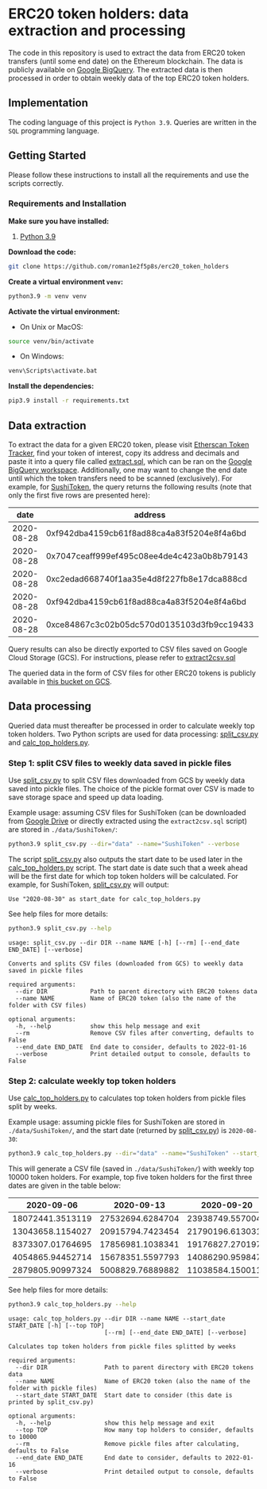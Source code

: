 # ERC20 token holders: data extraction and processing

The code in this repository is used to extract the data from ERC20 token transfers (until some end date) 
on the Ethereum blockchain. The data is publicly available on 
[Google BigQuery](https://bigquery.cloud.google.com/dataset/bigquery-public-data:crypto_ethereum).
The extracted data is then processed in order to obtain weekly data of the top ERC20 token holders.

## Implementation

The coding language of this project is ````Python 3.9````. Queries are written in the ````SQL```` 
programming language.

## Getting Started
Please follow these instructions to install all the requirements and use the scripts correctly.

### Requirements and Installation
**Make sure you have installed:**
1. [Python 3.9](https://www.python.org/downloads/release/python-390/)

**Download the code:**
```bash
git clone https://github.com/roman1e2f5p8s/erc20_token_holders
```

**Create a virtual environment ```venv```:**
```bash
python3.9 -m venv venv
```

**Activate the virtual environment:**
- On Unix or MacOS:
```bash
source venv/bin/activate
```
- On Windows:
```bash
venv\Scripts\activate.bat
```

**Install the dependencies:**
```bash
pip3.9 install -r requirements.txt
```

## Data extraction

To extract the data for a given ERC20 token, please visit 
[Etherscan Token Tracker](https://etherscan.io/tokens), find your token of interest, copy its address 
and decimals and paste it into a query file called 
[extract.sql](https://github.com/roman1e2f5p8s/erc20_token_holders/blob/main/extract.sql), 
which can be ran on the 
[Google BigQuery workspace](https://console.cloud.google.com/bigquery). Additionally, one may want 
to change the end date until which the token transfers need to be scanned (exclusively).
For example, for 
[SushiToken](https://etherscan.io/token/0x6b3595068778dd592e39a122f4f5a5cf09c90fe2), the query returns 
the following results (note that only the first five rows are presented here):

| date       | address                                    | value              |
| ---------- | ------------------------------------------ | ------------------ |
| 2020-08-28 | 0xf942dba4159cb61f8ad88ca4a83f5204e8f4a6bd | 14.285714285714286 |
| 2020-08-28 | 0x7047ceaff999ef495c08ee4de4c423a0b8b79143 | 248.72829907238406 |
| 2020-08-28 | 0xc2edad668740f1aa35e4d8f227fb8e17dca888cd | 357.14285714285717 |
| 2020-08-28 | 0xf942dba4159cb61f8ad88ca4a83f5204e8f4a6bd | 92.85714285714286  |
| 2020-08-28 | 0xce84867c3c02b05dc570d0135103d3fb9cc19433 | 100.77547966308072 |

Query results can also be directly exported to CSV files saved on Google Cloud Storage (GCS). 
For instructions, please refer to 
[extract2csv.sql](https://github.com/roman1e2f5p8s/erc20_token_holders/blob/main/extract2csv.sql)

The queried data in the form of CSV files for other ERC20 tokens is publicly available in 
[this bucket on GCS](https://console.cloud.google.com/storage/browser/blockchain_historical_data).

## Data processing

Queried data must thereafter be processed in order to calculate weekly top token holders.
Two Python scripts are used for data processing: 
[split_csv.py](https://github.com/roman1e2f5p8s/erc20_token_holders/blob/main/split_csv.py) and 
[calc_top_holders.py](https://github.com/roman1e2f5p8s/erc20_token_holders/blob/main/calc_top_holders.py).

### Step 1: split CSV files to weekly data saved in pickle files

Use [split_csv.py](https://github.com/roman1e2f5p8s/erc20_token_holders/blob/main/split_csv.py) 
to split CSV files downloaded from GCS by weekly data saved into pickle files.
The choice of the pickle format over CSV is made to save storage space and speed up data loading.

Example usage: assuming CSV files for SushiToken (can be downloaded from 
[Google Drive](https://drive.google.com/drive/folders/1oWilo-ss1yRWieO4BZ-RvzhyP3Yk94Vt?usp=sharing) 
or directly extracted using the ````extract2csv.sql```` script) are stored in ````./data/SushiToken/````:

```bash
python3.9 split_csv.py --dir="data" --name="SushiToken" --verbose
```

The script [split_csv.py](https://github.com/roman1e2f5p8s/erc20_token_holders/blob/main/split_csv.py) 
also outputs the start date to be used later in the 
[calc_top_holders.py](https://github.com/roman1e2f5p8s/erc20_token_holders/blob/main/calc_top_holders.py) script. The start date is date such that a week ahead will be the 
first date for which top token holders 
will be calculated. For example, for SushiToken, 
[split_csv.py](https://github.com/roman1e2f5p8s/erc20_token_holders/blob/main/split_csv.py) 
will output:

```
Use "2020-08-30" as start_date for calc_top_holders.py
```

See help files for more details:

```bash
python3.9 split_csv.py --help
```

```
usage: split_csv.py --dir DIR --name NAME [-h] [--rm] [--end_date END_DATE] [--verbose]

Converts and splits CSV files (downloaded from GCS) to weekly data saved in pickle files

required arguments:
  --dir DIR            Path to parent directory with ERC20 tokens data
  --name NAME          Name of ERC20 token (also the name of the folder with CSV files)

optional arguments:
  -h, --help           show this help message and exit
  --rm                 Remove CSV files after converting, defaults to False
  --end_date END_DATE  End date to consider, defaults to 2022-01-16
  --verbose            Print detailed output to console, defaults to False
```

### Step 2: calculate weekly top token holders

Use 
[calc_top_holders.py](https://github.com/roman1e2f5p8s/erc20_token_holders/blob/main/calc_top_holders.py) to calculates top token holders from pickle files split by weeks.

Example usage: assuming pickle files for SushiToken are stored in ````./data/SushiToken/````, and the 
start date (returned by [split_csv.py](https://github.com/roman1e2f5p8s/erc20_token_holders/blob/main/split_csv.py)) is ````2020-08-30````:

```bash
python3.9 calc_top_holders.py --dir="data" --name="SushiToken" --start_date="2020-08-30" --verbose
```

This will generate a CSV file (saved in ````./data/SushiToken/````) with weekly top 10000 token holders.
For example, top five token holders for the first three dates are given in the table below:


| 2020-09-06       | 2020-09-13       | 2020-09-20       |
|------------------|------------------|------------------|
| 18072441.3513119 | 27532694.6284704 | 23938749.5570045 |
| 13043658.1154027 | 20915794.7423454 | 21790196.6130313 |
| 8373307.01764695 | 17856981.1038341 | 19176827.2701975 |
| 4054865.94452714 | 15678351.5597793 | 14086290.9598478 |
| 2879805.90997324 | 5008829.76889882 | 11038584.1500118 |


See help files for more details:

```bash
python3.9 calc_top_holders.py --help
```

```
usage: calc_top_holders.py --dir DIR --name NAME --start_date START_DATE [-h] [--top TOP]
                           [--rm] [--end_date END_DATE] [--verbose]

Calculates top token holders from pickle files splitted by weeks

required arguments:
  --dir DIR                Path to parent directory with ERC20 tokens data
  --name NAME              Name of ERC20 token (also the name of the folder with pickle files)
  --start_date START_DATE  Start date to consider (this date is printed by split_csv.py)

optional arguments:
  -h, --help               show this help message and exit
  --top TOP                How many top holders to consider, defaults to 10000
  --rm                     Remove pickle files after calculating, defaults to False
  --end_date END_DATE      End date to consider, defaults to 2022-01-16
  --verbose                Print detailed output to console, defaults to False
```
